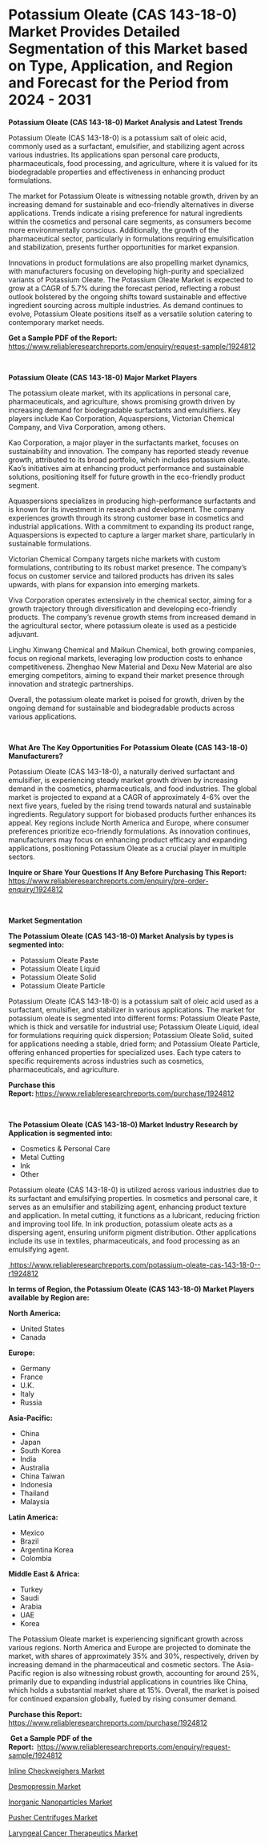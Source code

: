 <p><h1>Potassium Oleate (CAS 143-18-0) Market Provides Detailed Segmentation of this Market based on Type, Application, and Region and Forecast for the Period from 2024 - 2031</h1></p><p><strong>Potassium Oleate (CAS 143-18-0) Market Analysis and Latest Trends</strong></p>
<p><p>Potassium Oleate (CAS 143-18-0) is a potassium salt of oleic acid, commonly used as a surfactant, emulsifier, and stabilizing agent across various industries. Its applications span personal care products, pharmaceuticals, food processing, and agriculture, where it is valued for its biodegradable properties and effectiveness in enhancing product formulations.</p><p>The market for Potassium Oleate is witnessing notable growth, driven by an increasing demand for sustainable and eco-friendly alternatives in diverse applications. Trends indicate a rising preference for natural ingredients within the cosmetics and personal care segments, as consumers become more environmentally conscious. Additionally, the growth of the pharmaceutical sector, particularly in formulations requiring emulsification and stabilization, presents further opportunities for market expansion.</p><p>Innovations in product formulations are also propelling market dynamics, with manufacturers focusing on developing high-purity and specialized variants of Potassium Oleate. The Potassium Oleate Market is expected to grow at a CAGR of 5.7% during the forecast period, reflecting a robust outlook bolstered by the ongoing shifts toward sustainable and effective ingredient sourcing across multiple industries. As demand continues to evolve, Potassium Oleate positions itself as a versatile solution catering to contemporary market needs.</p></p>
<p><strong>Get a Sample PDF of the Report:&nbsp;</strong> <a href="https://www.reliableresearchreports.com/enquiry/request-sample/1924812?utm_campaign=112&utm_medium=2&utm_source=Github&utm_content=ia&utm_term=24102024&utm_id=potassium-oleate-cas-143-18-0">https://www.reliableresearchreports.com/enquiry/request-sample/1924812</a></p>
<p>&nbsp;</p>
<p><strong>Potassium Oleate (CAS 143-18-0) Major Market Players</strong></p>
<p><p>The potassium oleate market, with its applications in personal care, pharmaceuticals, and agriculture, shows promising growth driven by increasing demand for biodegradable surfactants and emulsifiers. Key players include Kao Corporation, Aquaspersions, Victorian Chemical Company, and Viva Corporation, among others.</p><p>Kao Corporation, a major player in the surfactants market, focuses on sustainability and innovation. The company has reported steady revenue growth, attributed to its broad portfolio, which includes potassium oleate. Kao’s initiatives aim at enhancing product performance and sustainable solutions, positioning itself for future growth in the eco-friendly product segment.</p><p>Aquaspersions specializes in producing high-performance surfactants and is known for its investment in research and development. The company experiences growth through its strong customer base in cosmetics and industrial applications. With a commitment to expanding its product range, Aquaspersions is expected to capture a larger market share, particularly in sustainable formulations.</p><p>Victorian Chemical Company targets niche markets with custom formulations, contributing to its robust market presence. The company’s focus on customer service and tailored products has driven its sales upwards, with plans for expansion into emerging markets. </p><p>Viva Corporation operates extensively in the chemical sector, aiming for a growth trajectory through diversification and developing eco-friendly products. The company’s revenue growth stems from increased demand in the agricultural sector, where potassium oleate is used as a pesticide adjuvant.</p><p>Linghu Xinwang Chemical and Maikun Chemical, both growing companies, focus on regional markets, leveraging low production costs to enhance competitiveness. Zhenghao New Material and Dexu New Material are also emerging competitors, aiming to expand their market presence through innovation and strategic partnerships.</p><p>Overall, the potassium oleate market is poised for growth, driven by the ongoing demand for sustainable and biodegradable products across various applications.</p></p>
<p>&nbsp;</p>
<p><strong>What Are The Key Opportunities For Potassium Oleate (CAS 143-18-0) Manufacturers?</strong></p>
<p><p>Potassium Oleate (CAS 143-18-0), a naturally derived surfactant and emulsifier, is experiencing steady market growth driven by increasing demand in the cosmetics, pharmaceuticals, and food industries. The global market is projected to expand at a CAGR of approximately 4-6% over the next five years, fueled by the rising trend towards natural and sustainable ingredients. Regulatory support for biobased products further enhances its appeal. Key regions include North America and Europe, where consumer preferences prioritize eco-friendly formulations. As innovation continues, manufacturers may focus on enhancing product efficacy and expanding applications, positioning Potassium Oleate as a crucial player in multiple sectors.</p></p>
<p><strong>Inquire or Share Your Questions If Any Before Purchasing This Report:</strong> <a href="https://www.reliableresearchreports.com/enquiry/pre-order-enquiry/1924812?utm_campaign=112&utm_medium=2&utm_source=Github&utm_content=ia&utm_term=24102024&utm_id=potassium-oleate-cas-143-18-0">https://www.reliableresearchreports.com/enquiry/pre-order-enquiry/1924812</a></p>
<p>&nbsp;</p>
<p><strong>Market Segmentation</strong></p>
<p><strong>The Potassium Oleate (CAS 143-18-0) Market Analysis by types is segmented into:</strong></p>
<p><ul><li>Potassium Oleate Paste</li><li>Potassium Oleate Liquid</li><li>Potassium Oleate Solid</li><li>Potassium Oleate Particle</li></ul></p>
<p><p>Potassium Oleate (CAS 143-18-0) is a potassium salt of oleic acid used as a surfactant, emulsifier, and stabilizer in various applications. The market for potassium oleate is segmented into different forms: Potassium Oleate Paste, which is thick and versatile for industrial use; Potassium Oleate Liquid, ideal for formulations requiring quick dispersion; Potassium Oleate Solid, suited for applications needing a stable, dried form; and Potassium Oleate Particle, offering enhanced properties for specialized uses. Each type caters to specific requirements across industries such as cosmetics, pharmaceuticals, and agriculture.</p></p>
<p><strong>Purchase this Report:&nbsp;</strong><a href="https://www.reliableresearchreports.com/purchase/1924812?utm_campaign=112&utm_medium=2&utm_source=Github&utm_content=ia&utm_term=24102024&utm_id=potassium-oleate-cas-143-18-0">https://www.reliableresearchreports.com/purchase/1924812</a></p>
<p>&nbsp;</p>
<p><strong>The Potassium Oleate (CAS 143-18-0) Market Industry Research by Application is segmented into:</strong></p>
<p><ul><li>Cosmetics & Personal Care</li><li>Metal Cutting</li><li>Ink</li><li>Other</li></ul></p>
<p><p>Potassium oleate (CAS 143-18-0) is utilized across various industries due to its surfactant and emulsifying properties. In cosmetics and personal care, it serves as an emulsifier and stabilizing agent, enhancing product texture and application. In metal cutting, it functions as a lubricant, reducing friction and improving tool life. In ink production, potassium oleate acts as a dispersing agent, ensuring uniform pigment distribution. Other applications include its use in textiles, pharmaceuticals, and food processing as an emulsifying agent.</p></p>
<p><a href="https://www.reliableresearchreports.com/potassium-oleate-cas-143-18-0--r1924812?utm_campaign=112&utm_medium=2&utm_source=Github&utm_content=ia&utm_term=24102024&utm_id=potassium-oleate-cas-143-18-0">&nbsp;https://www.reliableresearchreports.com/potassium-oleate-cas-143-18-0--r1924812</a></p>
<p><strong>In terms of Region, the Potassium Oleate (CAS 143-18-0) Market Players available by Region are:</strong></p>
<p>
    <p> <strong> North America: </strong>
        <ul>
            <li>United States</li>
            <li>Canada</li>
        </ul>
        </p> 
    <p> <strong> Europe: </strong>
        <ul>
            <li>Germany</li>
            <li>France</li>
            <li>U.K.</li>
            <li>Italy</li>
            <li>Russia</li>
        </ul>
        </p> 
    <p> <strong> Asia-Pacific: </strong>
        <ul>
            <li>China</li>
            <li>Japan</li>
            <li>South Korea</li>
            <li>India</li>
            <li>Australia</li>
            <li>China Taiwan</li>
            <li>Indonesia</li>
            <li>Thailand</li>
            <li>Malaysia</li>
        </ul>
        </p> 
    <p> <strong> Latin America: </strong>
        <ul>
            <li>Mexico</li>
            <li>Brazil</li>
            <li>Argentina Korea</li>
            <li>Colombia</li>
        </ul>
        </p> 
    <p> <strong> Middle East & Africa: </strong>
        <ul>
            <li>Turkey</li>
            <li>Saudi</li>
            <li>Arabia</li>
            <li>UAE</li>
            <li>Korea</li>
        </ul>
    </p>
    </p>
<p><p>The Potassium Oleate market is experiencing significant growth across various regions. North America and Europe are projected to dominate the market, with shares of approximately 35% and 30%, respectively, driven by increasing demand in the pharmaceutical and cosmetic sectors. The Asia-Pacific region is also witnessing robust growth, accounting for around 25%, primarily due to expanding industrial applications in countries like China, which holds a substantial market share at 15%. Overall, the market is poised for continued expansion globally, fueled by rising consumer demand.</p></p>
<p><strong>Purchase this Report: </strong><a href="https://www.reliableresearchreports.com/purchase/1924812?utm_campaign=112&utm_medium=2&utm_source=Github&utm_content=ia&utm_term=24102024&utm_id=potassium-oleate-cas-143-18-0">https://www.reliableresearchreports.com/purchase/1924812</a></p>
<p>&nbsp;<strong>Get a Sample PDF of the Report:&nbsp;&nbsp;</strong><a href="https://www.reliableresearchreports.com/enquiry/request-sample/1924812?utm_campaign=112&utm_medium=2&utm_source=Github&utm_content=ia&utm_term=24102024&utm_id=potassium-oleate-cas-143-18-0">https://www.reliableresearchreports.com/enquiry/request-sample/1924812</a></p>
<p><strong></strong></p>
<p><p><a href="https://issuu.com/reportprime-2/docs/inline-checkweighers-market-size-20_07de10bfc42662?utm_campaign=112&utm_medium=2&utm_source=Github&utm_content=ia&utm_term=24102024&utm_id=potassium-oleate-cas-143-18-0">Inline Checkweighers Market</a></p><p><a href="https://www.linkedin.com/pulse/desmopressin-market-outlook-complete-industry-analysis-2024-j6twf?utm_campaign=112&utm_medium=2&utm_source=Github&utm_content=ia&utm_term=24102024&utm_id=potassium-oleate-cas-143-18-0">Desmopressin Market</a></p><p><a href="https://github.com/poppeotabedvo5/Market-Research-Report-List-1/blob/main/inorganic-nanoparticles-market.md?utm_campaign=112&utm_medium=2&utm_source=Github&utm_content=ia&utm_term=24102024&utm_id=potassium-oleate-cas-143-18-0">Inorganic Nanoparticles Market</a></p><p><a href="https://issuu.com/reportprime-2/docs/pusher-centrifuges-market-size-2030_41abdbfcca2dfe?utm_campaign=112&utm_medium=2&utm_source=Github&utm_content=ia&utm_term=24102024&utm_id=potassium-oleate-cas-143-18-0">Pusher Centrifuges Market</a></p><p><a href="https://www.linkedin.com/pulse/laryngeal-cancer-therapeutics-market-shifts-strategic-analysis-0gzuf?utm_campaign=112&utm_medium=2&utm_source=Github&utm_content=ia&utm_term=24102024&utm_id=potassium-oleate-cas-143-18-0">Laryngeal Cancer Therapeutics Market</a></p></p>